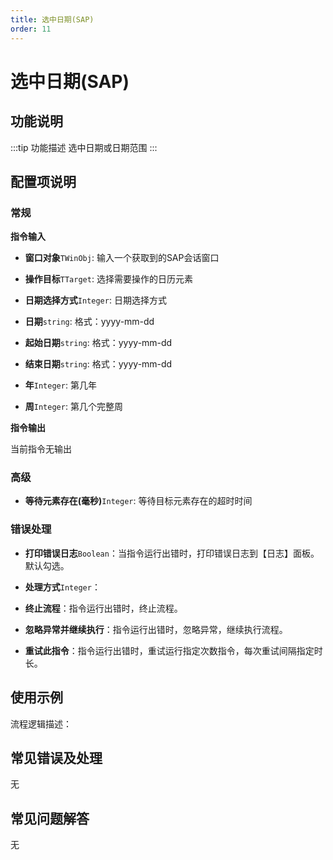 ```yaml
---
title: 选中日期(SAP)
order: 11
---
```


# 选中日期(SAP)

## 功能说明

:::tip 功能描述
选中日期或日期范围
:::

## 配置项说明

### 常规

**指令输入**

- **窗口对象**`TWinObj`: 输入一个获取到的SAP会话窗口

- **操作目标**`TTarget`: 选择需要操作的日历元素

- **日期选择方式**`Integer`: 日期选择方式

- **日期**`string`: 格式：yyyy-mm-dd

- **起始日期**`string`: 格式：yyyy-mm-dd

- **结束日期**`string`: 格式：yyyy-mm-dd

- **年**`Integer`: 第几年

- **周**`Integer`: 第几个完整周


**指令输出**

当前指令无输出

### 高级

- **等待元素存在(毫秒)**`Integer`: 等待目标元素存在的超时时间

### 错误处理

- **打印错误日志**`Boolean`：当指令运行出错时，打印错误日志到【日志】面板。默认勾选。

- **处理方式**`Integer`：

 - **终止流程**：指令运行出错时，终止流程。

 - **忽略异常并继续执行**：指令运行出错时，忽略异常，继续执行流程。

 - **重试此指令**：指令运行出错时，重试运行指定次数指令，每次重试间隔指定时长。

## 使用示例

流程逻辑描述：

## 常见错误及处理

无

## 常见问题解答

无

